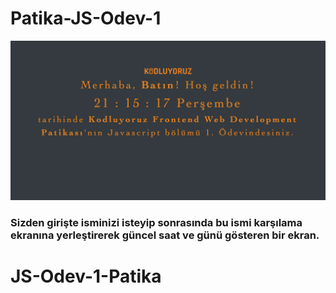 # Patika-JS-Odev-1

![](./img/Ekran%20Resmi%202023-06-14%2021.15.17.png)

### Sizden girişte isminizi isteyip sonrasında bu ismi karşılama ekranına yerleştirerek güncel saat ve günü gösteren bir ekran.
# JS-Odev-1-Patika
